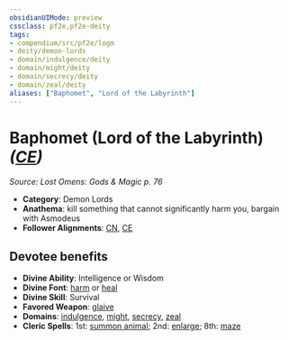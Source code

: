 ```yaml
---
obsidianUIMode: preview
cssclass: pf2e,pf2e-deity
tags:
- compendium/src/pf2e/logm
- deity/demon-lords
- domain/indulgence/deity
- domain/might/deity
- domain/secrecy/deity
- domain/zeal/deity
aliases: ["Baphomet", "Lord of the Labyrinth"]
---
```

# Baphomet (Lord of the Labyrinth) *([CE](rules/traits/ce-b1.md "Chaotic Evil Alignment Trait"))*  
*Source: Lost Omens: Gods & Magic p. 76*  

- **Category**: Demon Lords
- **Anathema**: kill something that cannot significantly harm you, bargain with Asmodeus
- **Follower Alignments**: [CN](rules/traits/cn-b1.md "Chaotic Neutral Alignment Trait"), [CE](rules/traits/ce-b1.md "Chaotic Evil Alignment Trait")

## Devotee benefits

- **Divine Ability**: Intelligence or Wisdom
- **Divine Font**: [harm](harm.md) or [heal](heal.md)
- **Divine Skill**: Survival
- **Favored Weapon**: [glaive](glaive.md)
- **Domains**: [indulgence](Reference/Compendium/Setting/domains.md#Indulgence), [might](Reference/Compendium/Setting/domains.md#Might), [secrecy](Reference/Compendium/Setting/domains.md#Secrecy), [zeal](Reference/Compendium/Setting/domains.md#Zeal)
- **Cleric Spells**: 1st: [summon animal](summon-animal.md); 2nd: [enlarge](enlarge.md); 8th: [maze](maze.md)